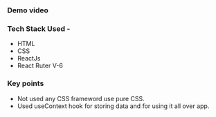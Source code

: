 ### Demo video



### Tech Stack Used -

- HTML
- CSS
- ReactJs
- React Ruter V-6

### Key points

- Not used any CSS frameword use pure CSS.
- Used useContext hook for storing data and for using it all over app.
